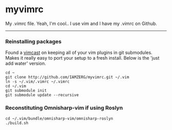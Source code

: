 # myvimrc
My .vimrc file.  Yeah, I'm cool.. I use vim and I have my .vimrc on Github.


---
### Reinstalling packages

Found a [vimcast](http://vimcasts.org/episodes/synchronizing-plugins-with-git-submodules-and-pathogen/) on keeping all of your vim plugins in git submodules. Makes it really easy to port your setup to a fresh install.
Below is the 'just add water' version.

```
cd ~
git clone http://github.com/IAMZERG/myvimrc.git ~/.vim
ln -s ~/.vim/.vimrc ~/.vimrc
cd ~/.vim
git submodule init
git submodule update --recursive

```

### Reconstituting Omnisharp-vim if using Roslyn
```
cd ~/.vim/bundle/omnisharp-vim/omnisharp-roslyn
./build.sh

```


